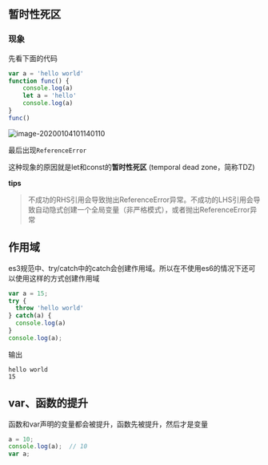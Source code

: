 ## 暂时性死区

### 现象

先看下面的代码

```javascript
var a = 'hello world'
function func() {
	console.log(a)
	let a = 'hello'
	console.log(a)
}
func()
```

![image-20200104101140110](let:const暂时性死区.assets/image-20200104101140110.png)

最后出现`ReferenceError`

这种现象的原因就是let和const的**暂时性死区** (temporal dead zone，简称TDZ)

**tips**

> 不成功的RHS引用会导致抛出ReferenceError异常。不成功的LHS引用会导致自动隐式创建一个全局变量（非严格模式），或者抛出ReferenceError异常

## 作用域

es3规范中、try/catch中的catch会创建作用域。所以在不使用es6的情况下还可以使用这样的方式创建作用域

```javascript
var a = 15;
try {
  throw 'hello world'
} catch(a) {
  console.log(a)
}
console.log(a);
```

输出

```
hello world
15
```

## var、函数的提升

函数和var声明的变量都会被提升，函数先被提升，然后才是变量

```javascript
a = 10;
console.log(a);  // 10
var a; 
```









